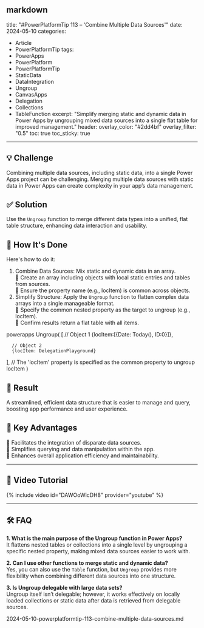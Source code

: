 markdown
---
title: "#PowerPlatformTip 113 – 'Combine Multiple Data Sources'"
date: 2024-05-10
categories:
  - Article
  - PowerPlatformTip
tags:
  - PowerApps
  - PowerPlatform
  - PowerPlatformTip
  - StaticData
  - DataIntegration
  - Ungroup
  - CanvasApps
  - Delegation
  - Collections
  - TableFunction
excerpt: "Simplify merging static and dynamic data in Power Apps by ungrouping mixed data sources into a single flat table for improved management."
header:
  overlay_color: "#2dd4bf"
  overlay_filter: "0.5"
toc: true
toc_sticky: true
---

## 💡 Challenge
Combining multiple data sources, including static data, into a single Power Apps project can be challenging. Merging multiple data sources with static data in Power Apps can create complexity in your app’s data management.

## ✅ Solution
Use the `Ungroup` function to merge different data types into a unified, flat table structure, enhancing data interaction and usability.

## 🔧 How It's Done
Here's how to do it:
1. Combine Data Sources: Mix static and dynamic data in an array.  
   🔸 Create an array including objects with local static entries and tables from sources.  
   🔸 Ensure the property name (e.g., locItem) is common across objects.  
2. Simplify Structure: Apply the `Ungroup` function to flatten complex data arrays into a single manageable format.  
   🔸 Specify the common nested property as the target to ungroup (e.g., locItem).  
   🔸 Confirm results return a flat table with all items.

powerapps
Ungroup(
   [
      // Object 1
      {locItem:[{Date: Today(), ID:0}]},

      // Object 2
      {locItem: DelegationPlayground}
   ],
   // The 'locItem' property is specified as the common property to ungroup
   locItem
)


## 🎉 Result
A streamlined, efficient data structure that is easier to manage and query, boosting app performance and user experience.

## 🌟 Key Advantages
🔸 Facilitates the integration of disparate data sources.  
🔸 Simplifies querying and data manipulation within the app.  
🔸 Enhances overall application efficiency and maintainability.

---

## 🎥 Video Tutorial
{% include video id="DAWOoWicDH8" provider="youtube" %}

---

## 🛠️ FAQ
**1. What is the main purpose of the Ungroup function in Power Apps?**  
It flattens nested tables or collections into a single level by ungrouping a specific nested property, making mixed data sources easier to work with.

**2. Can I use other functions to merge static and dynamic data?**  
Yes, you can also use the `Table` function, but `Ungroup` provides more flexibility when combining different data sources into one structure.

**3. Is Ungroup delegable with large data sets?**  
Ungroup itself isn’t delegable; however, it works effectively on locally loaded collections or static data after data is retrieved from delegable sources.


2024-05-10-powerplatformtip-113-combine-multiple-data-sources.md
